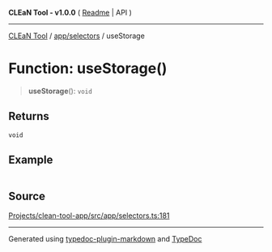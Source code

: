 **CLEaN Tool - v1.0.0** ( [Readme](../../../README.md) \| API )

***

[CLEaN Tool](../../../modules.md) / [app/selectors](../README.md) / useStorage

# Function: useStorage()

> **useStorage**(): `void`

## Returns

`void`

## Example

```ts

```

## Source

[Projects/clean-tool-app/src/app/selectors.ts:181](https://github.com/yuckyh/clean-tool-app/)

***

Generated using [typedoc-plugin-markdown](https://www.npmjs.com/package/typedoc-plugin-markdown) and [TypeDoc](https://typedoc.org/)
